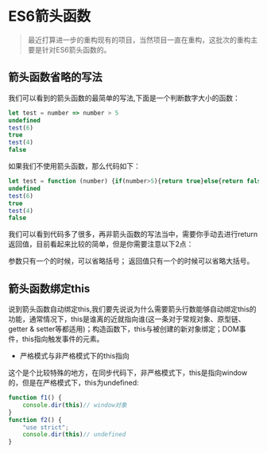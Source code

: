# ES6箭头函数

> 最近打算进一步的重构现有的项目，当然项目一直在重构，这批次的重构主要是针对ES6箭头函数的。

## 箭头函数省略的写法

我们可以看到的箭头函数的最简单的写法,下面是一个判断数字大小的函数：

````javascript
let test = number => number > 5
undefined
test(6)
true
test(4)
false
````

如果我们不使用箭头函数，那么代码如下：

````javascript
let test = function (number) {if(number>5){return true}else{return false}}
undefined
test(6)
true
test(4)
false
````
我们可以看到代码多了很多，再非箭头函数的写法当中，需要你手动去进行return返回值，目前看起来比较的简单，但是你需要注意以下2点：

参数只有一个的时候，可以省略括号；
返回值只有一个的时候可以省略大括号。

## 箭头函数绑定this

说到箭头函数自动绑定this,我们要先说说为什么需要箭头行数能够自动绑定this的功能，通常情况下，this是谁离的近就指向谁(这一条对于常规对象、原型链、getter & setter等都适用)；构造函数下，this与被创建的新对象绑定；DOM事件，this指向触发事件的元素。

- 严格模式与非严格模式下的this指向

这个是个比较特殊的地方，在同步代码下，非严格模式下，this是指向window的，但是在严格模式下，this为undefined:

````javascript
function f1() {
    console.dir(this)// window对象
}
function f2() {
    "use strict";
    console.dir(this)// undefined
}
````







